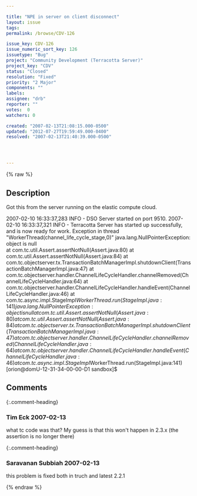 ```yaml
---

title: "NPE in server on client disconnect"
layout: issue
tags: 
permalink: /browse/CDV-126

issue_key: CDV-126
issue_numeric_sort_key: 126
issuetype: "Bug"
project: "Community Development (Terracotta Server)"
project_key: "CDV"
status: "Closed"
resolution: "Fixed"
priority: "2 Major"
components: ""
labels: 
assignee: "drb"
reporter: ""
votes:  0
watchers: 0

created: "2007-02-13T21:08:15.000-0500"
updated: "2012-07-27T19:59:49.000-0400"
resolved: "2007-02-13T21:40:39.000-0500"




---
```


{% raw %}

## Description

<div markdown="1" class="description">

Got this from the server running on the elastic compute cloud.

2007-02-10 16:33:37,283 INFO - DSO Server started on port 9510.
2007-02-10 16:33:37,321 INFO - Terracotta Server has started up successfully, and is now ready for work.
Exception in thread "WorkerThread(channel\_life\_cycle\_stage,0)" java.lang.NullPointerException: object is null  
        at com.tc.util.Assert.assertNotNull(Assert.java:80)
        at com.tc.util.Assert.assertNotNull(Assert.java:84)
        at com.tc.objectserver.tx.TransactionBatchManagerImpl.shutdownClient(TransactionBatchManagerImpl.java:47)
        at com.tc.objectserver.handler.ChannelLifeCycleHandler.channelRemoved(ChannelLifeCycleHandler.java:64) 
        at com.tc.objectserver.handler.ChannelLifeCycleHandler.handleEvent(ChannelLifeCycleHandler.java:46)
        at com.tc.async.impl.StageImpl$WorkerThread.run(StageImpl.java:141)
java.lang.NullPointerException: object is null
        at com.tc.util.Assert.assertNotNull(Assert.java:80)
        at com.tc.util.Assert.assertNotNull(Assert.java:84)
        at com.tc.objectserver.tx.TransactionBatchManagerImpl.shutdownClient(TransactionBatchManagerImpl.java:47)
        at com.tc.objectserver.handler.ChannelLifeCycleHandler.channelRemoved(ChannelLifeCycleHandler.java:64) 
        at com.tc.objectserver.handler.ChannelLifeCycleHandler.handleEvent(ChannelLifeCycleHandler.java:46)
        at com.tc.async.impl.StageImpl$WorkerThread.run(StageImpl.java:141)
[orion@domU-12-31-34-00-00-D1 sandbox]$ 

</div>

## Comments


{:.comment-heading}
### **Tim Eck** <span class="date">2007-02-13</span>

<div markdown="1" class="comment">

what tc code was that? My guess is that this won't happen in 2.3.x (the assertion is no longer there)

</div>


{:.comment-heading}
### **Saravanan Subbiah** <span class="date">2007-02-13</span>

<div markdown="1" class="comment">

this problem is fixed both in truch and latest 2.2.1

</div>



{% endraw %}
